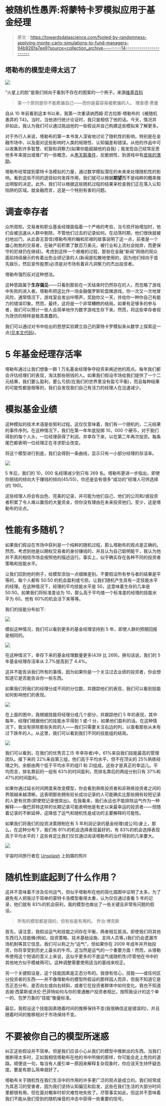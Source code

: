 # 被随机性愚弄:将蒙特卡罗模拟应用于基金经理

> 原文：<https://towardsdatascience.com/fooled-by-randomness-applying-monte-carlo-simulations-to-fund-managers-94b926fa7ee9?source=collection_archive---------14----------------------->

## 塔勒布的模型走得太远了

![](img/225532184d1e8946413ac0402e0251c3.png)

“火星上的脸”是我们倾向于看到不存在的图案的一个例子。来源[维基百科](https://en.wikipedia.org/wiki/Pareidolia#/media/File:Martian_face_viking_cropped.jpg)

> 第一个原则是你不能欺骗自己——而你是最容易被欺骗的人。
> 理查德·费曼

自从 10 年前看到这本书以来，我第一次重读纳西姆·尼古拉斯·塔勒布的《被随机愚弄的 T4》。当时，当他进行统计论证时，我只是相信了他的话。今天，情况并非如此，我认为我们可以通过挑战他的一些假设并自己构建这些模拟来了解更多。

对于外行人来说，塔勒布的第一本书发人深省地讨论了随机性的影响，特别是在金融市场中，以及面对这些影响时人类的局限性、认知偏差和错误。从他的作品中可以收集到许多智慧、机智和洞察力(如果你能超越他的自我)；我发现自己经常反思他多年来提出或推广的一些概念，从[黑天鹅事件](https://amzn.to/2GfFeIk)，反脆弱性，到游戏中有[皮肤的激励](https://amzn.to/30Ioz9P)。

塔勒布经常提到蒙特卡洛模拟的力量，通过数学模拟潜在的未来来处理随机性的影响。看到这些不同的途径如何发挥作用，我们就可以根据**期望**而不是纯粹的概率做出明智的决定。此外，我们可以根据这些随机过程的结果来检查我们正在落入认知陷阱的区域。就金融而言，这是一个特别有害的问题。

# 调查幸存者

众所周知，交易者和职业基金经理面临着一个严格的考验，当亏损开始增加时，他们会被迅速从人群中剔除，不管他们过去的记录如何。在动荡时期，他们很快就被扫地出门，从此杳无音信(塔勒布用约翰和尼禄的故事说明了这一点，前者是一个雄心勃勃的交易者，在破产前积累了数百万美元，被行业和上流社会抛弃，而更保守的尼禄仍在继续)。考虑到这样一个艰难的过程，那些在金融“新闻”网络的观众面前持续展示的有着出色业绩记录的人(新闻是松散地使用的，因为他们倾向于首先娱乐，然后宣传股票)必须是对市场有着非凡洞察力的杰出投资者。

塔勒布强烈反对这种想法。

这种思路属于**生存偏见**——只看到那些在一天结束时仍然存在的人，而忽略了游戏中失败的进入者。塔勒布把这比作一场金融俄罗斯轮盘赌游戏，你一次又一次地冒风险，通常情况下，游戏室会发出咔嚓声，奖励你又一天，并给你一种你自己有能力的错误印象。然而，最终，这将是一个非常糟糕的结局。如果有足够多的参与者，我们可以预计一些人会简单地作为数字游戏生存下来。然而，将这些幸存者视为效仿的榜样是极其愚蠢的。

我们可以通过对书中给出的思想实验建立自己的蒙特卡罗模拟来从数学上探索这一点([见本文代码](https://www.datahubbs.com/fooled-by-randomness-applying-monte-carlo-simulations-to-fund-managers))。

# 5 年基金经理存活率

塔勒布通过让我们想象一群 1 万名基金经理争夺投资来阐述他的观点。每年我们都会评估经理们的表现，淘汰那些赔钱的人。如果我们假设市场给我们提供了一个二元结果，我们要么盈利，要么亏损(在我们的世界里没有盈亏平衡)，而且每种结果的可能性都是相等的，我们会发现我们自己有活力的经理人在迅速减少。

# 模拟基金业绩

这种模拟的技术术语是伯努利过程。这仅仅意味着，我们有一个随机的，二元结果的事件序列。在这种情况下，我们在第一年年底投掷 10，000 个硬币，对于我们得到的每个人头，一位经理获得了利润，并幸存下来，以在第二年再次投资。每条尾巴都表明一位经理正在寻求职业改变。

将这个模型进行到底，我们会得到一条曲线，显示只有一小部分经理的存活率。

![](img/d7e85be0cfff0d49a9c6ec34c6ded450.png)

5 年后，我们的 10，000 名经理减少到只有 269 名。塔勒布更进一步指出，即使你赔钱的倾向大于赚钱的倾向(45/55)，你还是会有很多“成功的”经理人可供选择(约 190)。

这些经理人将会有出色、完美的记录，并可能为他们自己、他们的公司和/或投资者积累了令人难以置信的大量资金，但你没有理由在未来投资他们。至少，这是塔勒布的论点。

# 性能有多随机？

如果我们假设在市场中获利是一个纯粹的随机过程，那么塔勒布的观点是正确的。然而，考虑到他是以期权交易者的身份赚钱的，并且认为自己聪明能干，我认为他并不真的相信市场会按照他的描述运行。事实上，似乎确实存在各种不同的投资者策略和技能水平。

让我们回到他的例子，给模型添加一点细微差别。不要假设所有参与者的结果是平等的，每个人都有 50:50 的机会盈利或亏损，让我们随机产生具有一定技能水平的经理。在这种情况下，经理的平均技能水平是 50，这意味着生存的几率是 50:50。如果我们将标准差设为 10，那么高于平均值一个标准差的经理的技能水平为 60。他有 60%的机会活下来等等。

我们的技能分布如下:

![](img/18d8c598685276472e2da106d928799a.png)

模拟这种情况，我们可以看到更多的基金经理坚持到 5 年，即使人群的预期回报是相同的。

![](img/0401fb7d90e33dcb58798522f1e7f607.png)

在这种情况下，幸存下来的基金经理数量更多(439 比 269)。换句话说，我们的 5 年基金经理存活率从 2.7%提高到了 4.4%。

这并不能告诉我们所有的事情，因为如果你是一个关注过去业绩的投资者，你会想知道它是否能告诉你一些东西。

如果我们将我们的经理分成不同的分位数，并跟踪他们的表现，我们可以看到技能如何影响他们的表现。

![](img/8c590baca71a7f3b476f94c9438d3ab3.png)

在上面的图中，我根据技能将经理分成几个部分，并跟踪他们 5 年的表现，其中每年，经理们根据他们的技能水平得到 1 或-1 分，如果他们盈利的话。在这种情况下，我没有排除那些失败的人——我们只需要关注右边的列，以查看那些从未有过下跌年的人。从这里，我们可以看到我们不同的技能组的结局。

![](img/4cfc5673c54a7757636fd73e6703224a.png)

我们可以看到，在我们的优秀员工(5 年幸存者)中，61%来自我们技能最高的管理团队。接下来的 22%来自第三组，他们高于平均水平，但不在顶尖的 25%熟练经理之列。余额由两个低于平均水平的组(1 和 2)组成。这些才是真正的幸运儿。平均而言，排名靠前的一组有 63%的时间盈利，而排名靠后的两组分别只有 37%和 47%的时间盈利。

如果你通过延长时间跨度来改变模型，你会看到熟练投资者和非熟练投资者之间的界限越来越清晰。这表明那些拥有较长成功记录的人可能确实比那些拥有较短记录的人更有优势(即使短记录很突出)。在我看来，我们永远也不能排除运气作为一种解释——像巴菲特这样的长期记录可能表明他是有史以来最幸运的投资者——但随着记录的不断延伸，这降低了运气和随机性是成功的主要解释的可能性。

如果我们将我们的投资决策限制在有 5 年利润记录的基金经理(或公司)身上，那么，在这种分布下，我们有 61%的机会选择表现最好的，有 83%的机会选择表现高于平均水平的！这些肯定比我们仅仅通过阅读塔勒布的治疗得到的几率要大。

![](img/913dfbd9bd8e876803ac42ce46d838b5.png)

宇宙时间旅行者在 [Unsplash](https://unsplash.com?utm_source=medium&utm_medium=referral) 上拍摄的照片

# 随机性到底起到了什么作用？

这并不意味着不涉及任何运气，但似乎塔勒布在他的简化插图中证明了太多。为了避免有人把我过于简单的蒙特卡洛模型看得太重，认为仅仅通过查看 5 年的记录，他们就有 83%的机会获利，我的模型也做出了一些关键且非常有问题的假设。

> 所有的模型都是错的，但有些是有用的。
> 乔治·博克斯

首先，请注意，我假设运气和技能之间存在平衡，两者相互抵消。即使我们将其他东西归入技能桶(例如，投资策略、技术基础设施、支持人员等。)我们仍会遗漏市场机制等其它信息。我们可以称之为“运气”，但如果你在 2009 年成年并开始投资，你将享受到历史上最长的牛市。这当然是运气的一个重要方面！然而，从塔勒布使用这个短语的意义上来说，这似乎更多的不是运气或随机性(尽管他在书中的其他地方似乎模棱两可)。这种调整需要使用适当的基线来校正。

另一个关键假设是，这个技能因素是正态分布的。我很有信心，技能——或任何区分投资者的东西——并不像塔勒布的模型所假设的那样因人而异，但我不知道它是否正态分布，是否向左或向右倾斜，或者它在投资者群体中如何变化。我也不知道吉姆·西蒙斯或沃伦·巴菲特如何与你的普通散户投资者相比，按照我设计的这个单一的、包罗万象的“技能”衡量标准。

最后，我假设这个技能因素随着时间的推移保持不变(我很确信这是错误的)，并且随着时间的推移相对于市场保持不变。

# 不要被你自己的模型所迷惑

纠正这些假设并不简单。但是我们应该小心从我们的模型中推断出的东西。当我们推断得太多时，正如我相信塔勒布在他的书中所做的那样，你可能会走上危险的道路。顺便说一句，每当有人援引单一原因来解释复杂现象时，你应该天生持怀疑态度。要是有那么简单就好了。

塔勒布关于随机性在我们生活中的作用的许多更广泛的观点是成立的。我们经常成为其恶习的受害者，因为我们坚持认知偏见和启发，这些在我们生活的大部分时间里都很有用，但在面对概率时却灾难性地失败了。尽管事实如此，但这并不意味着我们不能从我们受到的随机噪音的冲击中获得一些重要的信号。
